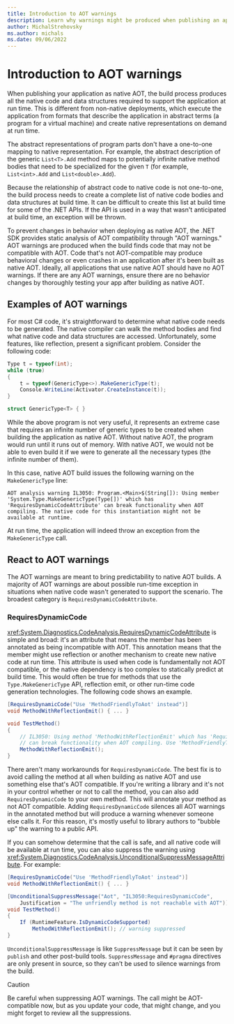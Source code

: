 ```yaml
---
title: Introduction to AOT warnings
description: Learn why warnings might be produced when publishing an application as native AOT, how to address them, and how to make the application "AOT compatible."
author: MichalStrehovsky
ms.author: michals
ms.date: 09/06/2022
---
```

# Introduction to AOT warnings

When publishing your application as native AOT, the build process produces all the native code and data structures required to support the application at run time. This is different from non-native deployments, which execute the application from formats that describe the application in abstract terms (a program for a virtual machine) and create native representations on demand at run time.

The abstract representations of program parts don't have a one-to-one mapping to native representation. For example, the abstract description of the generic `List<T>.Add` method maps to potentially infinite native method bodies that need to be specialized for the given `T` (for example, `List<int>.Add` and `List<double>.Add`).

Because the relationship of abstract code to native code is not one-to-one, the build process needs to create a complete list of native code bodies and data structures at build time. It can be difficult to create this list at build time for some of the .NET APIs. If the API is used in a way that wasn't anticipated at build time, an exception will be thrown.

To prevent changes in behavior when deploying as native AOT, the .NET SDK provides static analysis of AOT compatibility through "AOT warnings." AOT warnings are produced when the build finds code that may not be compatible with AOT. Code that's not AOT-compatible may produce behavioral changes or even crashes in an application after it's been built as native AOT. Ideally, all applications that use native AOT should have no AOT warnings. If there are any AOT warnings, ensure there are no behavior changes by thoroughly testing your app after building as native AOT.

## Examples of AOT warnings

For most C# code, it's straightforward to determine what native code needs to be generated. The native compiler can walk the method bodies and find what native code and data structures are accessed. Unfortunately, some features, like reflection, present a significant problem. Consider the following code:

```csharp
Type t = typeof(int);
while (true)
{
    t = typeof(GenericType<>).MakeGenericType(t);
    Console.WriteLine(Activator.CreateInstance(t));
}

struct GenericType<T> { }
```

While the above program is not very useful, it represents an extreme case that requires an infinite number of generic types to be created when building the application as native AOT. Without native AOT, the program would run until it runs out of memory. With native AOT, we would not be able to even build it if we were to generate all the necessary types (the infinite number of them).

In this case, native AOT build issues the following warning on the `MakeGenericType` line:

```
AOT analysis warning IL3050: Program.<Main>$(String[]): Using member 'System.Type.MakeGenericType(Type[])' which has 'RequiresDynamicCodeAttribute' can break functionality when AOT compiling. The native code for this instantiation might not be available at runtime.
```

At run time, the application will indeed throw an exception from the `MakeGenericType` call.

## React to AOT warnings

The AOT warnings are meant to bring predictability to native AOT builds. A majority of AOT warnings are about possible run-time exception in situations when native code wasn't generated to support the scenario. The broadest category is `RequiresDynamicCodeAttribute`.

### RequiresDynamicCode

<xref:System.Diagnostics.CodeAnalysis.RequiresDynamicCodeAttribute> is simple and broad: it's an attribute that means the member has been annotated as being incompatible with AOT. This annotation means that the member might use reflection or another mechanism to create new native code at run time. This attribute is used when code is fundamentally not AOT compatible, or the native dependency is too complex to statically predict at build time. This would often be true for methods that use the `Type.MakeGenericType` API, reflection emit, or other run-time code generation technologies. The following code shows an example.

```csharp
[RequiresDynamicCode("Use 'MethodFriendlyToAot' instead")]
void MethodWithReflectionEmit() { ... }

void TestMethod()
{
    // IL3050: Using method 'MethodWithReflectionEmit' which has 'RequiresDynamicCodeAttribute'
    // can break functionality when AOT compiling. Use 'MethodFriendlyToAot' instead.
    MethodWithReflectionEmit();
}
```

There aren't many workarounds for `RequiresDynamicCode`. The best fix is to avoid calling the method at all when building as native AOT and use something else that's AOT compatible. If you're writing a library and it's not in your control whether or not to call the method, you can also add `RequiresDynamicCode` to your own method. This will annotate your method as not AOT compatible. Adding `RequiresDynamicCode` silences all AOT warnings in the annotated method but will produce a warning whenever someone else calls it. For this reason, it's mostly useful to library authors to "bubble up" the warning to a public API.

If you can somehow determine that the call is safe, and all native code will be available at run time, you can also suppress the warning using <xref:System.Diagnostics.CodeAnalysis.UnconditionalSuppressMessageAttribute>. For example:

```csharp
[RequiresDynamicCode("Use 'MethodFriendlyToAot' instead")]
void MethodWithReflectionEmit() { ... }

[UnconditionalSuppressMessage("Aot", "IL3050:RequiresDynamicCode",
    Justification = "The unfriendly method is not reachable with AOT")]
void TestMethod()
{
    If (RuntimeFeature.IsDynamicCodeSupported)
        MethodWithReflectionEmit(); // warning suppressed
}
```

`UnconditionalSuppressMessage` is like `SuppressMessage` but it can be seen by `publish` and other post-build tools. `SuppressMessage` and `#pragma` directives are only present in source, so they can't be used to silence warnings from the build.

> [!CAUTION]
> Be careful when suppressing AOT warnings. The call might be AOT-compatible now, but as you update your code, that might change, and you might forget to review all the suppressions.
